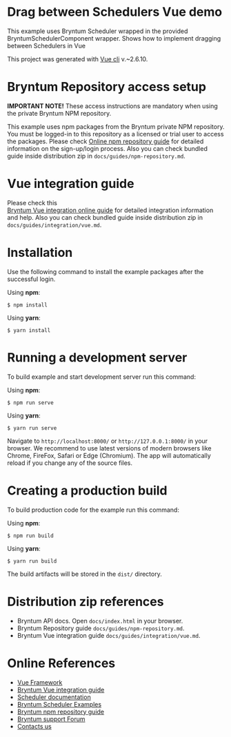 # Drag between Schedulers Vue demo

This example uses Bryntum Scheduler wrapped in the provided BryntumSchedulerComponent wrapper.
Shows how to implement dragging between Schedulers in Vue

This project was generated with [Vue cli](https://cli.vuejs.org/) v.~2.6.10.

# Bryntum Repository access setup

**IMPORTANT NOTE!** These access instructions are mandatory when using the private Bryntum NPM repository.

This example uses npm packages from the Bryntum private NPM repository. You must be logged-in to this repository as a
licensed or trial user to access the packages. Please
check [Online npm repository guide](https://bryntum.com/docs/scheduler/#guides/npm-repository.md) for detailed information
on the sign-up/login process. Also you can check bundled guide inside distribution zip
in `docs/guides/npm-repository.md`.

# Vue integration guide

Please check this  
[Bryntum Vue integration online guide](https://bryntum.com/docs/scheduler#guides/integration/vue.md) for detailed
integration information and help. Also you can check bundled guide inside distribution zip
in `docs/guides/integration/vue.md`.

# Installation

Use the following command to install the example packages after the successful login.

Using **npm**:

```shell
$ npm install
```

Using **yarn**:

```shell
$ yarn install
```

# Running a development server

To build example and start development server run this command:

Using **npm**:

```shell
$ npm run serve
```

Using **yarn**:

```shell
$ yarn run serve
```

Navigate to `http://localhost:8000/` or `http://127.0.0.1:8000/` in your browser. We recommend to use latest versions of
modern browsers like Chrome, FireFox, Safari or Edge (Chromium). The app will automatically reload if you change any of
the source files.

# Creating a production build

To build production code for the example run this command:

Using **npm**:

```shell
$ npm run build
```

Using **yarn**:

```shell
$ yarn run build
```

The build artifacts will be stored in the `dist/` directory.

# Distribution zip references

* Bryntum API docs. Open `docs/index.html` in your browser.
* Bryntum Repository guide `docs/guides/npm-repository.md`.
* Bryntum Vue integration guide `docs/guides/integration/vue.md`.

# Online References

* [Vue Framework](https://vuejs.org/)
* [Bryntum Vue integration guide](https://bryntum.com/docs/scheduler#guides/integration/vue.md)
* [Scheduler documentation](https://bryntum.com/docs/scheduler)
* [Bryntum Scheduler Examples](https://bryntum.com/examples/scheduler)
* [Bryntum npm repository guide](https://bryntum.com/docs/scheduler/#guides/npm-repository.md)
* [Bryntum support Forum](https://bryntum.com/forum)
* [Contacts us](https://www.bryntum.com/contact)
